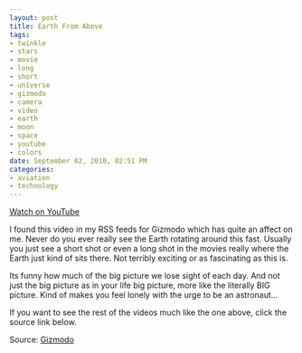 ```yaml
--- 
layout: post
title: Earth From Above
tags: 
- twinkle
- stars
- movie
- long
- short
- universe
- gizmodo
- camera
- video
- earth
- moon
- space
- youtube
- colors
date: September 02, 2010, 02:51 PM
categories: 
- aviation
- technology
---
```

[Watch on YouTube](http://www.youtube.com/watch?v=AhkPe2FVIlA)

I found this video in my RSS feeds for Gizmodo which has quite an affect on me. Never do you ever really see the Earth rotating around this fast. Usually you just see a short shot or even a long shot in the movies really where the Earth just kind of sits there. Not terribly exciting or as fascinating as this is.

Its funny how much of the big picture we lose sight of each day. And not just the big picture as in your life big picture, more like the literally BIG picture. Kind of makes you feel lonely with the urge to be an astronaut...

If you want to see the rest of the videos much like the one above, click the source link below.

Source: [Gizmodo](http://gizmodo.com/5628171/the-earth-rolling-under-an-astronaut-at-17239mph)
